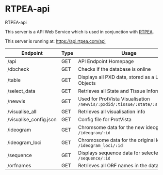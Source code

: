 # RTPEA-api
RTPEA-api

This server is a API Web Service which is used in conjunction with [RTPEA](https://github.com/NCHlab/RTPEA-api).

This server is running at: https://api.rtpea.com/api


| Endpoint               | Type | Usage                                                                           |
|------------------------|------|---------------------------------------------------------------------------------|
| /api                   | GET  | API Endpoint Homepage                                                           |
| /dbcheck               | GET  | Checks if the database is online                                                |
| /table                 | GET  | Displays all PXD data, stored as a List of Objects                              |
| /select_data           | GET  | Retrieves all State and Tissue Information                                      |
| /newvis                | GET  | Used for ProtVista Visualisation `/newvis/:pxdid/:tissue/:state/:siftScore/`    |
| /visualise_all         | GET  | Retrieves all visualisation info                                                |
| /visualise_config.json | GET  | Config file for ProtVista                                                       |
| /ideogram              | GET  | Chromsome data for the new ideogram `/ideogram/:id`                             |
| /ideogram_loci         | GET  | Chromosome data for the original ideogram `/ideogram_loci/:id`                  |
| /sequence              | GET  | Displays sequence data for selected protein `/sequence/:id`                     |
| /orfnames              | GET  | Retrieves all ORF names in the database                                         |